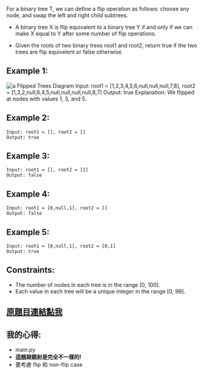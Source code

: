 For a binary tree T, we can define a flip operation as follows: choose any node, and swap the left and right child subtrees.

* A binary tree X is flip equivalent to a binary tree Y if and only if we can make X equal to Y after some number of flip operations.

* Given the roots of two binary trees root1 and root2, return true if the two trees are flip equivelent or false otherwise.

 

## Example 1:
![a](https://assets.leetcode.com/uploads/2018/11/29/tree_ex.png)
	Flipped Trees Diagram
	Input: root1 = [1,2,3,4,5,6,null,null,null,7,8], root2 = [1,3,2,null,6,4,5,null,null,null,null,8,7]
	Output: true
	Explanation: We flipped at nodes with values 1, 3, and 5.

## Example 2:

	Input: root1 = [], root2 = []
	Output: true
	
## Example 3:

	Input: root1 = [], root2 = [1]
	Output: false
	
## Example 4:

	Input: root1 = [0,null,1], root2 = []
	Output: false
	
## Example 5:

	Input: root1 = [0,null,1], root2 = [0,1]
	Output: true
 

## Constraints:

* The number of nodes in each tree is in the range [0, 100].
* Each value in each tree will be a unique integer in the range [0, 99].

## [原題目連結點我](https://leetcode.com/problems/flip-equivalent-binary-trees/)
	
## 我的心得:
* main.py
* **這題跟鏡射是完全不一樣的!**
* 要考慮 flip 和 non-flip case

